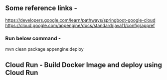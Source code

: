 
## Some reference links -
https://developers.google.com/learn/pathways/springboot-google-cloud
https://cloud.google.com/appengine/docs/standard/java11/config/appref


### Run below command - 
mvn clean package appengine:deploy

## Cloud Run - Build Docker Image and deploy using Cloud Run

